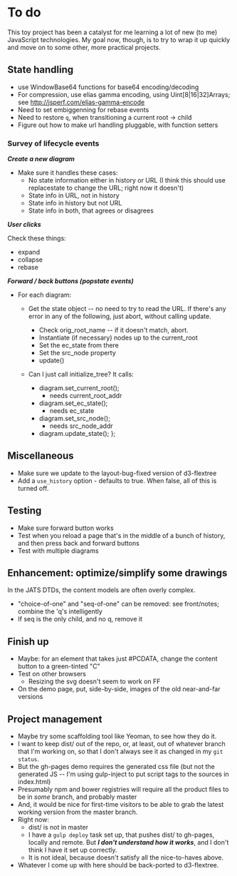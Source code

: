 # To do

This toy project has been a catalyst for me learning a lot of new (to me)
JavaScript technologies. My goal now, though, is to try to wrap it up 
quickly and move on to some other, more practical projects.


## State handling

* use WindowBase64 functions for base64 encoding/decoding
* For compression, use elias gamma encoding, using Uint[8|16|32]Arrays; see
  http://jsperf.com/elias-gamma-encode
* Need to set embiggenning for rebase events
* Need to restore `q`, when transitioning a current root -> child
* Figure out how to make url handling pluggable, with function setters


### Survey of lifecycle events

***Create a new diagram***

* Make sure it handles these cases:
    * No state information either in history or URL (I think this should
      use replacestate to change the URL; right now it doesn't)
    * State info in URL, not in history
    * State info in history but not URL
    * State info in both, that agrees or disagrees


***User clicks***

Check these things:

* expand
* collapse
* rebase


***Forward / back buttons (popstate events)***

* For each diagram:
    * Get the state object -- no need to try to read the URL. If there's any error in
      any of the following, just abort, without calling update.
        * Check orig_root_name -- if it doesn't match, abort.
        * Instantiate (if necessary) nodes up to the current_root
        * Set the ec_state from there
        * Set the src_node property
        * update()

    * Can I just call initialize_tree? It calls:
        * diagram.set_current_root();
            * needs current_root_addr
        * diagram.set_ec_state();
            * needs ec_state
        * diagram.set_src_node();
            * needs src_node_addr
        * diagram.update_state();
    };





## Miscellaneous

* Make sure we update to the layout-bug-fixed version of d3-flextree
* Add a `use_history` option - defaults to true. When false, all of this is turned off.


## Testing

* Make sure forward button works
* Test when you reload a page that's in the middle of a bunch of history, and
  then press back and forward buttons
* Test with multiple diagrams


## Enhancement: optimize/simplify some drawings

In the JATS DTDs, the content models are often overly complex.

* "choice-of-one" and "seq-of-one" can be removed: see front/notes;
  combine the 'q's intelligently
* If seq is the only child, and no q, remove it


## Finish up

* Maybe: for an element that takes just #PCDATA, change the content button to a
  green-tinted "C"
* Test on other browsers
    * Resizing the svg doesn't seem to work on FF
* On the demo page, put, side-by-side, images of the old near-and-far versions


## Project management

* Maybe try some scaffolding tool like Yeoman, to see how they do it.
* I want to keep dist/ out of the repo, or, at least, out of whatever branch
  that I'm working on, so that I don't always see it as changed 
  in my `git status`.
* But the gh-pages demo requires the generated css file (but not the generated 
  JS -- I'm using gulp-inject to put script tags to the sources in index.html)
* Presumably npm and bower registries will require all the
  product files to be in *some* branch, and probably master
* And, it would be nice for first-time visitors to be able to grab the latest
  working version from the master branch.
* Right now:
    * dist/ is not in master
    * I have a `gulp deploy` task set up, that pushes dist/ to gh-pages,
      locally and remote. But ***I don't understand how it works***, and
      I don't think I have it set up correctly.
    * It is not ideal, because doesn't satisfy all the nice-to-haves above.
* Whatever I come up with here should be back-ported to d3-flextree.


